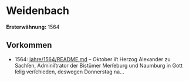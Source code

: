 # Weidenbach

**Ersterwähnung:** 1564

## Vorkommen
- 1564: [jahre/1564/README.md](../jahre/1564/README.md) – Oktober iſt Herzog Alexander zu Sachſen,
Adminiſtrator der Bistümer Merſeburg und Naumburg
in Gott ſelig verſchieden, deswegen Donnerstag na...

